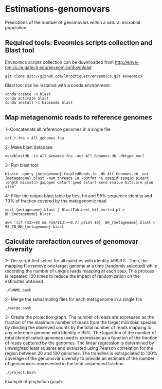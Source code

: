 # Estimations-genomovars
Predictions of the number of genomovars within a natural microbial population

## Required tools: Eveomics scripts collection and Blast tool

Enveomics scripts collection can be downloaded from http://enve-omics.ce.gatech.edu/enveomics/download
```
git clone git://github.com/lmrodriguezr/enveomics.git enveomics 
```

Blast tool can be installed with a conda environment:
```
conda create -n blast
conda activate blast
conda install -c bioconda blast
```

## Map metagenomic reads to reference genomes

1- Concatenate all reference genomes in a single file

```
cat *.fna > All_genomes.fna
```

2- Make blast database

```
makeblastdb -in All_Genomes.fna -out All_Genomes.db -dbtype nucl
```

3- Run blast tool

```
blastn -query {metagenome}.CoupledReads.fa -db All_Genomes.db -out {metagenome}.blast -num_threads 18 -outfmt "6 qseqid sseqid pident length mismatch gapopen qstart qend sstart send evalue bitscore qlen slen"
```

4- Filter the output blast table by best hit and 95% sequence identity and 70% of fraction covered by the metagenomic read

```
sort {metagenome}.blast | BlastTab.best_hit_sorted.pl > BH_{metagenome}.blast

awk '{if ($3>=95 && ($4/$13)>=0.7) print $0}' BH_{metagenome}.blast > 95_70_BH_{metagenome}.blast

```

## Calculate rarefaction curves of genomovar diversity 

1- The script first select for all matches with identity ≥99.3%. Then, the mapping file remove one target genome at a time (randomly selected) while recording the number of unique reads mapping at each step. This process is repeated 100 times to reduce the impact of randomization on the estimates obtained. 

```
./RUNME.bash
```

2- Merge the subsampling files for each metagenome in a single file

```
./merge.bash
```

3- Create the projection graph: The number of reads are expressed as the fraction of the maximum number of reads from the target microbial species by dividing the observed counts by the total number of reads mapping to any reference genome with identity ≥ 95%. The logarithm of the number of total (dereplicated) genomes used is expressed as a function of the fraction of reads captured by the genomes. The linear regression is determined by unweighted least squares and evaluated using Pearson correlation for the region between 20 and 100 genomes. The trendline is extrapolated to 100% coverage of the genomovar diversity to provide an estimate of the number of genomovars represented in the total sequenced fraction.

```
./project.bash
```


Example of projection graph:






